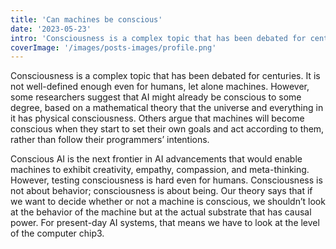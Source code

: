 ```yaml
---
title: 'Can machines be conscious'
date: '2023-05-23'
intro: 'Consciousness is a complex topic that has been debated for centuries. It is not well-defined enough even for humans, let alone machines'
coverImage: '/images/posts-images/profile.png'
---
```


Consciousness is a complex topic that has been debated for centuries. It is not well-defined enough even for humans, let alone machines. However, some researchers suggest that AI might already be conscious to some degree, based on a mathematical theory that the universe and everything in it has physical consciousness. Others argue that machines will become conscious when they start to set their own goals and act according to them, rather than follow their programmers’ intentions.

Conscious AI is the next frontier in AI advancements that would enable machines to exhibit creativity, empathy, compassion, and meta-thinking. However, testing consciousness is hard even for humans. Consciousness is not about behavior; consciousness is about being. Our theory says that if we want to decide whether or not a machine is conscious, we shouldn’t look at the behavior of the machine but at the actual substrate that has causal power. For present-day AI systems, that means we have to look at the level of the computer chip3.
